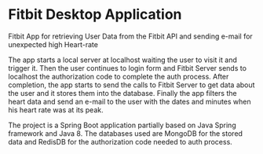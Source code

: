 # Fitbit Desktop Application
Fitbit App for retrieving User Data from the Fitbit API and sending e-mail for unexpected high Heart-rate


The app starts a local server at localhost waiting the user to visit it and trigger it. Then the user continues to login form and Fitbit Server sends to localhost the authorization code to complete the auth process. After completion, the app starts to send the calls to Fitbit Server to get data about the user and it stores them into the database. Finally the app filters the heart data and send an e-mail to the user with the dates and minutes when his heart rate was at its peak.


The project is a Spring Boot application partially based on Java Spring framework and Java 8. The databases used are MongoDB for the stored data and RedisDB for the authorization code needed to auth process.
   
